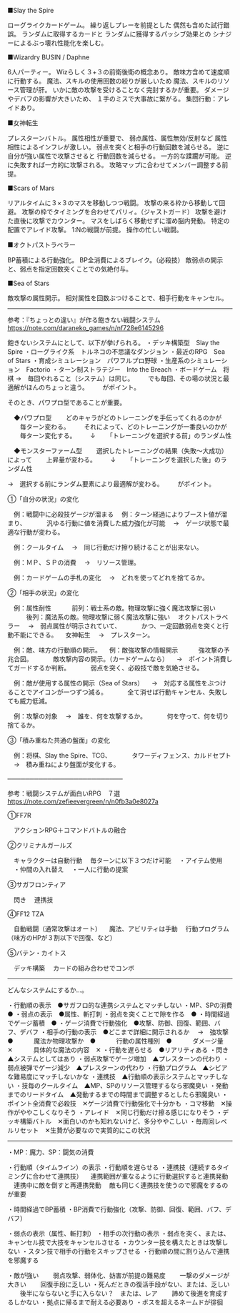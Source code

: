 ■Slay the Spire

ローグライクカードゲーム。
繰り返しプレーを前提とした
偶然も含めた試行錯誤。
ランダムに取得するカードと
ランダムに獲得するパッシブ効果との
シナジーによるぶっ壊れ性能化を楽しむ。

■Wizardry BUSIN / Daphne

6人パーティー。
Wizらしく３+３の前衛後衛の概念あり。
敵味方含めて速度順に行動する。
魔法、スキルの使用回数の絞りが厳しいため
魔法、スキルのリソース管理が肝。
いかに敵の攻撃を受けることなく完封するかが重要。
ダメージやデバフの影響が大きいため、
１手のミスで大事故に繋がる。
集団行動：アレイドあり。

■女神転生

プレスターンバトル。
属性相性が重要で、
弱点属性、属性無効/反射など
属性相性によるインフレが激しい。
弱点を突くと相手の行動回数を減らせる。
逆に自分が強い属性で攻撃させると
行動回数を減らせる。
一方的な蹂躙が可能。
逆に失敗すれば一方的に攻撃される。
攻略マップに合わせてメンバー調整する前提。

■Scars of Mars

リアルタイムに３×３のマスを移動しつつ戦闘。
攻撃の来る枠から移動して回避。
攻撃の枠でタイミングを合わせてパリィ。（ジャストガード）
攻撃を避けた直後に攻撃でカウンター。
マスをしばらく移動せずに溜め脳内発動。
特定の配置でアレイド攻撃。
1:Nの戦闘が前提。
操作の忙しい戦闘。

■オクトパストラベラー

BP蓄積による行動強化。
BP全消費によるブレイク。（必殺技）
敵弱点の開示と、弱点を指定回数突くことでの気絶付与。

■Sea of Stars

敵攻撃の属性開示。
相対属性を回数ぶつけることで、相手行動をキャンセル。

---

参考：『ちょっとの違い』が作る飽きない戦闘システム
https://note.com/daraneko_games/n/nf728e6145296

飽きないシステムにとして、以下が挙げられる。
・デッキ構築型　Slay the Spire
・ローグライク系　トルネコの不思議なダンジョン
・最近のRPG　Sea of Stars
・育成シミュレーション　パワフルプロ野球
・生産系のシミュレーション　Factorio
・ターン制ストラテジー　Into the Breach
・ボードゲーム　将棋
→　毎回やれること（システム）は同じ。
　　でも毎回、その場の状況と最適解がほんのちょっと違う。
　　がポイント。

そのとき、パワプロ型であることが重要。

　◆パワプロ型
　　どのキャラがどのトレーニングを手伝ってくれるのかが
　　毎ターン変わる。
　　それによって、どのトレーニングが一番良いのかが
　　毎ターン変化する。
　　↓
　　「トレーニングを選択する前」のランダム性

　◆モンスターファーム型
　　選択したトレーニングの結果（失敗～大成功）によって
　　上昇量が変わる。
　　↓
　　「トレーニングを選択した後」のランダム性

→　選択する前にランダム要素により最適解が変わる。
　　がポイント。

①「自分の状況」の変化

　例：戦闘中に必殺技ゲージが溜まる
　例：ターン経過によりブースト値が溜まり、
　　　汎ゆる行動に値を消費した威力強化が可能
　→　ゲージ状態で最適な行動が変わる。

　例：クールタイム
　→　同じ行動だけ擦り続けることが出来ない。

　例：ＭＰ、ＳＰの消費
　→　リソース管理。

　例：カードゲームの手札の変化
　→　どれを使ってどれを捨てるか。

②「相手の状況」の変化

　例：属性耐性
　　　前列：戦士系の敵。物理攻撃に強く魔法攻撃に弱い
　　　後列：魔法系の敵。物理攻撃に弱く魔法攻撃に強い
　オクトパストラベラー
　→　弱点属性が明示されていて、
　　　かつ、一定回数弱点を突くと行動不能にできる。
　女神転生
　→　プレスターン。

　例：敵、味方の行動順の開示。
　例：敵強攻撃の情報開示
　　　強攻撃の予兆合図。
　　　敵攻撃内容の開示。（カードゲームなら）
　→　ポイント消費してガードするか判断。
　　　弱点を突く、必殺技で敵を気絶させる。

　例：敵が使用する属性の開示（Sea of Stars）
　→　対応する属性をぶつけることでアイコンが一つずつ減る。
　　　全て消せば行動キャンセル、失敗しても威力低減。

　例：攻撃の対象
　→　誰を、何を攻撃するか。
　　　何を守って、何を切り捨てるか。

③「積み重ねた共通の盤面」の変化

　例：将棋、Slay the Spire、TCG、
　　　タワーディフェンス、カルドセプト
　→　積み重ねにより盤面が変化する。

──────────────────────────

参考：戦闘システムが面白いRPG　７選
https://note.com/zefieevergreen/n/n0fb3a0e8027a

①FF7R

　アクションRPG＋コマンドバトルの融合

②クリミナルガールズ

　キャラクターは自動行動
　毎ターンに以下３つだけ可能
　・アイテム使用
　・仲間の入れ替え
　・一人に行動の提案

③サガフロンティア

　閃き
　連携技

④FF12 TZA

　自動戦闘（通常攻撃はオート）
　魔法、アビリティは手動
　行動プログラム（味方のHPが３割以下で回復、など）

⑤バテン・カイトス

　デッキ構築
　カードの組み合わせでコンボ


---

どんなシステムにするか…。

・行動順の表示　●サガフロ的な連携システムとマッチしない
・MP、SPの消費　●
・弱点の表示　●属性、斬打刺
・弱点を突くことで隙を作る　●
・時間経過でゲージ蓄積　●
・ゲージ消費で行動強化　●攻撃、防御、回復、範囲、バフ、デバフ
・相手の行動の表示　●どこまで詳細に開示されるか
　→　強攻撃　●
　　　魔法か物理攻撃か　●
　　　行動の属性種別　●
　　　ダメージ量　✕
　　　具体的な魔法の内容　✕
・行動を遅らせる　●リアリティある
・閃き　▲システムとしてはあり
・弱点攻撃でゲージ増加　▲プレスターンの代わり
・弱点被弾でゲージ減少　▲プレスターンの代わり
・行動プログラム　▲シビアな難易度にマッチしないかな
・連携技　▲行動順の表示システムとマッチしない
・技毎のクールタイム　▲MP、SPのリソース管理するなら邪魔臭い
・発動までのリードタイム　▲発動するまでの時間まで調整するとしたら邪魔臭い
・ポイント全消費で必殺技　✕ゲージ消費で行動強化で十分かも
・コマ移動　✕操作がややこしくなりそう
・アレイド　✕同じ行動だけ擦る感じになりそう
・デッキ構築バトル　✕面白いのかも知れないけど、多分ややこしい
・毎周回レベルリセット　✕生贄が必要なので実質的にこの状況

---

・MP：魔力、SP：闘気の消費

・行動順（タイムライン）の表示
・行動順を遅らせる
・連携技（連続するタイミングに合わせて連携技）
　連携範囲が重なるように行動選択すると連携発動
　連携中に敵を倒すと再連携発動
　敵も同じく連携技を使うので邪魔をするのが重要

・時間経過でBP蓄積
・BP消費で行動強化（攻撃、防御、回復、範囲、バフ、デバフ）

・弱点の表示（属性、斬打刺）
・相手の次行動の表示
・弱点を突く、または、キャンセル技で大技をキャンセルさせる
・カウンター技を構えたときは攻撃しない
・スタン技で相手の行動をスキップさせる
・行動順の間に割り込んで連携を邪魔する

・敵が強い
　　弱点攻撃、弱体化、妨害が前提の難易度
　　一撃のダメージが大きい
　　回復手段に乏しい
・死んだときの復活手段がない、または、乏しい
　　後半にならないと手に入らない？　または、レア
　　諦めて後進を育成するしかない
・拠点に帰るまで耐える必要あり
・ボスを超えるネームドが徘徊


